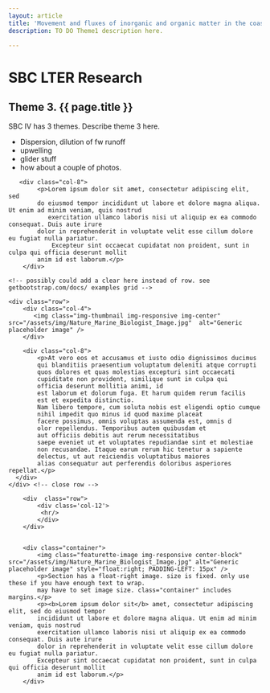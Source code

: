 ```yaml
---
layout: article
title: 'Movement and fluxes of inorganic and organic matter in the coastal ocean'
description: TO DO Theme1 description here.

---
```


<h1>SBC LTER Research</h1>

<h2>Theme 3.  {{ page.title }} </h2>

<div id="main-container">
	<div class="row">
	<!-- how to set cols: pages can vary the col widths; for full-width total should = 12. 
	     col-md scales up (med to large desktops), and automatically stacks on phones and tablets (within the row). -->
        <div class="col-4">
           <p>SBC IV has 3 themes. Describe theme 3 here. </p>
           <ul>
                <li>Dispersion, dilution of fw runoff</li>
                <li>upwelling</li>
                <li>glider stuff</li>
                <li>how about a couple of photos. </li>
            </ul>
        </div>

       <div class="col-8">
            <p>Lorem ipsum dolor sit amet, consectetur adipiscing elit, sed 
            do eiusmod tempor incididunt ut labore et dolore magna aliqua. Ut enim ad minim veniam, quis nostrud 
               exercitation ullamco laboris nisi ut aliquip ex ea commodo consequat. Duis aute irure 
            dolor in reprehenderit in voluptate velit esse cillum dolore eu fugiat nulla pariatur. 
                Excepteur sint occaecat cupidatat non proident, sunt in culpa qui officia deserunt mollit 
            anim id est laborum.</p>
        </div>      
   </div>
    
    <!-- possibly could add a clear here instead of row. see getbootstrap.com/docs/ examples grid -->
    
    <div class="row"> 
        <div class="col-4">
           <img class="img-thumbnail img-responsive img-center" src="/assets/img/Nature_Marine_Biologist_Image.jpg"  alt="Generic placeholder image" />
        </div>

        <div class="col-8">
            <p>At vero eos et accusamus et iusto odio dignissimos ducimus 
            qui blanditiis praesentium voluptatum deleniti atque corrupti 
            quos dolores et quas molestias excepturi sint occaecati 
            cupiditate non provident, similique sunt in culpa qui 
            officia deserunt mollitia animi, id 
            est laborum et dolorum fuga. Et harum quidem rerum facilis 
            est et expedita distinctio. 
            Nam libero tempore, cum soluta nobis est eligendi optio cumque 
            nihil impedit quo minus id quod maxime placeat 
            facere possimus, omnis voluptas assumenda est, omnis d
            olor repellendus. Temporibus autem quibusdam et 
            aut officiis debitis aut rerum necessitatibus             
            saepe eveniet ut et voluptates repudiandae sint et molestiae 
            non recusandae. Itaque earum rerum hic tenetur a sapiente 
            delectus, ut aut reiciendis voluptatibus maiores 
            alias consequatur aut perferendis doloribus asperiores repellat.</p>
      </div>
    </div> <!-- close row -->   
        
        <div  class="row">
            <div class='col-12'>
             <hr/>
            </div>
        </div>
        
        
        <div class="container">
            <img class="featurette-image img-responsive center-block" src="/assets/img/Nature_Marine_Biologist_Image.jpg" alt="Generic placeholder image" style="float:right; PADDING-LEFT: 15px" />
            <p>Section has a float-right image. size is fixed. only use these if you have enough text to wrap. 
            may have to set image size. class="container" includes margins.</p>
            <p><b>Lorem ipsum dolor sit</b> amet, consectetur adipiscing elit, sed do eiusmod tempor 
            incididunt ut labore et dolore magna aliqua. Ut enim ad minim veniam, quis nostrud 
            exercitation ullamco laboris nisi ut aliquip ex ea commodo consequat. Duis aute irure 
            dolor in reprehenderit in voluptate velit esse cillum dolore eu fugiat nulla pariatur. 
            Excepteur sint occaecat cupidatat non proident, sunt in culpa qui officia deserunt mollit 
            anim id est laborum.</p>
        </div>
        
</div>

